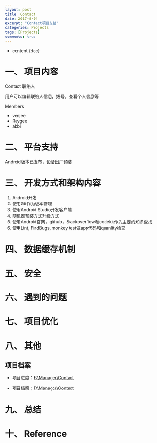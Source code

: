 ```yaml
---
layout: post
title: Contact
date: 2017-8-14
excerpt: "Contact项目总结"
categories: Projects
tags: [Projects]
comments: true
---
```


* content
{:toc}


# 一、 项目内容

Contact 联络人

用户可以编辑联络人信息，拨号，查看个人信息等

Members

- venjee
- Raygee
- abbi

# 二、 平台支持

Android版本已发布，设备出厂预装

# 三、 开发方式和架构内容

1. Android开发
2. 使用Git作为版本管理
3. 使用Android Studio开发客户端
4. 随机器预装方式升级方式
5. 使用Android官网，github，Stackoverflow和codekk作为主要的知识查找
6. 使用Lint, FindBugs, monkey test做app代码和quanlity检查

# 四、 数据缓存机制

# 五、 安全

# 六、 遇到的问题

# 七、 项目优化

# 八、 其他

## 项目档案

- 项目进度：[F:\Manager\Contact](F:\Manager\Contact)

- 项目档案：[F:\Manager\Contact](F:\Manager\Contact)

# 九、 总结

# 十、 Reference


